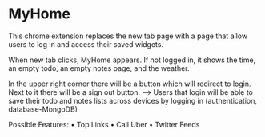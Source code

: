 # MyHome

This chrome extension replaces the new tab page with a page that allow users to log in and access their saved widgets.

When new tab clicks, MyHome appears. 
If not logged in, it shows the time, an empty todo, an empty notes page, and the weather.

In the upper right corner there will be a button which will redirect to login. Next to it there will be a sign out button. —> Users that login will be able to save their todo and notes lists across devices by logging in (authentication, database-MongoDB)

Possible Features:
• Top Links
• Call Uber
• Twitter Feeds
